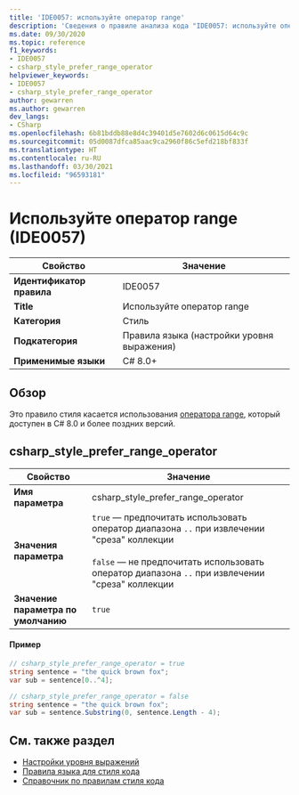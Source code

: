 ```yaml
---
title: 'IDE0057: используйте оператор range'
description: 'Сведения о правиле анализа кода "IDE0057: используйте оператор range"'
ms.date: 09/30/2020
ms.topic: reference
f1_keywords:
- IDE0057
- csharp_style_prefer_range_operator
helpviewer_keywords:
- IDE0057
- csharp_style_prefer_range_operator
author: gewarren
ms.author: gewarren
dev_langs:
- CSharp
ms.openlocfilehash: 6b81bddb88e8d4c39401d5e7602d6c0615d64c9c
ms.sourcegitcommit: 05d0087dfca85aac9ca2960f86c5efd218bf833f
ms.translationtype: HT
ms.contentlocale: ru-RU
ms.lasthandoff: 03/30/2021
ms.locfileid: "96593181"
---
```

# <a name="use-range-operator-ide0057"></a>Используйте оператор range (IDE0057)

|Свойство|Значение|
|-|-|
| **Идентификатор правила** | IDE0057 |
| **Title** | Используйте оператор range |
| **Категория** | Стиль |
| **Подкатегория** | Правила языка (настройки уровня выражения) |
| **Применимые языки** | C# 8.0+ |

## <a name="overview"></a>Обзор

Это правило стиля касается использования [оператора range](../../../csharp/language-reference/operators/member-access-operators.md#range-operator-), который доступен в C# 8.0 и более поздних версий.

## <a name="csharp_style_prefer_range_operator"></a>csharp_style_prefer_range_operator

|Свойство|Значение|
|-|-|
| **Имя параметра** | csharp_style_prefer_range_operator
| **Значения параметра** | `true` — предпочитать использовать оператор диапазона `..` при извлечении "среза" коллекции<br /><br />`false` — не предпочитать использовать оператор диапазона `..` при извлечении "среза" коллекции |
| **Значение параметра по умолчанию** | `true` |

#### <a name="example"></a>Пример

```csharp
// csharp_style_prefer_range_operator = true
string sentence = "the quick brown fox";
var sub = sentence[0..^4];

// csharp_style_prefer_range_operator = false
string sentence = "the quick brown fox";
var sub = sentence.Substring(0, sentence.Length - 4);
```

## <a name="see-also"></a>См. также раздел

- [Настройки уровня выражений](expression-level-preferences.md)
- [Правила языка для стиля кода](language-rules.md)
- [Справочник по правилам стиля кода](index.md)
